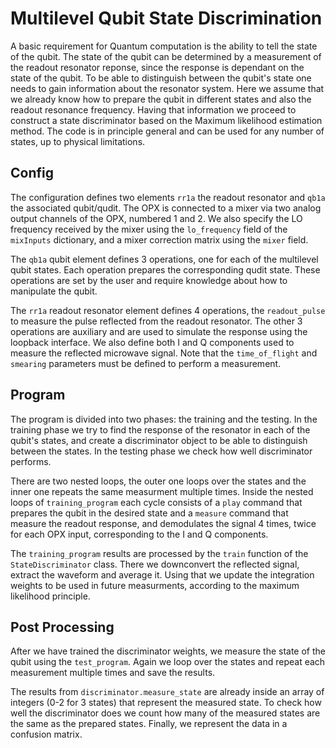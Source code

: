 # Multilevel Qubit State Discrimination
A basic requirement for Quantum computation is the ability to tell the state of the qubit.
The state of the qubit can be determined by a measurement of the readout resonator reponse, since the response is dependant on the state of the qubit.
To be able to distinguish between the qubit's state one needs to gain information about the resonator system.
Here we assume that we already know how to prepare the qubit in different states and also the readout resonance frequency.
Having that information we proceed to construct a state discriminator based on the Maximum likelihood estimation method.
The code is in principle general and can be used for any number of states, up to physical limitations.

## Config
The configuration defines two elements `rr1a` the readout resonator and `qb1a` the associated qubit/qudit.
The OPX is connected to a mixer via two analog output channels of the OPX, 
numbered 1 and 2. We also specify the LO frequency received by the mixer using the `lo_frequency` field of the 
`mixInputs` dictionary, and a mixer correction matrix using the `mixer` field.

The `qb1a` qubit element defines 3 operations, one for each of the multilevel qubit states. 
Each operation prepares the corresponding qudit state. 
These operations are set by the user and require knowledge about how to manipulate the qubit.

The `rr1a` readout resonator element defines 4 operations, the `readout_pulse` to measure the pulse 
reflected from the readout resonator.
The other 3 operations are auxiliary and are used to simulate the response using the loopback interface.
We also define both I and Q components used to measure the reflected microwave signal.
Note that the `time_of_flight` and `smearing` parameters must be defined to perform a measurement.

## Program
The program is divided into two phases: the training and the testing.
In the training phase we try to find the response of the resonator in each of the qubit's states,
and create a discriminator object to be able to distinguish between the states. In the testing phase we check how well 
discriminator performs.

There are two nested loops, the outer one loops over the states and the inner one repeats the same measurment multiple times.
Inside the nested loops of `training_program` each cycle consists of a `play` command that prepares the qubit in the desired state 
and a `measure` command that measure the readout response, and demodulates the signal 4 times, twice for each OPX input,
corresponding to the I and Q components.

The `training_program` results are processed by the `train` function of the `StateDiscriminator` class.
There we downconvert the reflected signal, extract the waveform and average it.
Using that we update the integration weights to be used in future measurments, according to the maximum likelihood principle.

## Post Processing
After we have trained the discriminator weights, we measure the state of the qubit using the `test_program`.
Again we loop over the states and repeat each measurement multiple times and save the results. 

The results from `discriminator.measure_state` are already inside an array of integers (0-2 for 3 states) 
that represent the measured state. To check how well the discriminator does we count how many of the measured states
are the same as the prepared states. Finally, we represent the data in a confusion matrix. 
